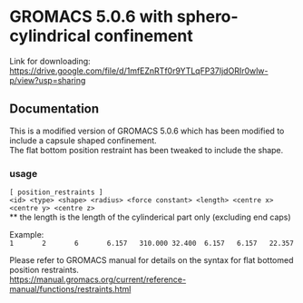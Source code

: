 # GROMACS 5.0.6 with sphero-cylindrical confinement<br>
Link for downloading: https://drive.google.com/file/d/1mfEZnRTf0r9YTLqFP37IjdORIr0wlw-p/view?usp=sharing

## Documentation<br>
This is a modified version of GROMACS 5.0.6 which has been modified to include a capsule shaped confinement.<br>
The flat bottom position restraint has been tweaked to include the shape.<br>

### usage<br>
```[ position_restraints ]```<br>
```<id> <type> <shape> <radius> <force constant> <length> <centre x> <centre y> <centre z>```<br>
** the length is the length of the cylinderical part only (excluding end caps)<br>

Example:<br>
```1       2       6       6.157   310.000 32.400  6.157   6.157   22.357```<br>

Please refer to GROMACS manual for details on the syntax for flat bottomed position restraints.<br>
https://manual.gromacs.org/current/reference-manual/functions/restraints.html<br>
